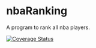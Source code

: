 # nbaRanking
A program to rank all nba players.


[![Coverage Status](https://coveralls.io/repos/github/mckeeevan/nbaRanking/badge.svg?branch=main)](https://coveralls.io/github/mckeeevan/nbaRanking?branch=main)
